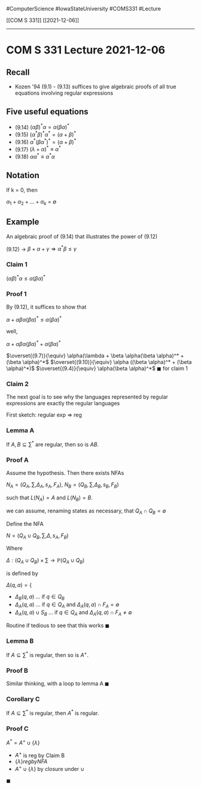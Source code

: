 #ComputerScience  #IowaStateUniversity  #COMS331 
#Lecture

[[COM S 331]] [[2021-12-06]]

---

# COM S 331 Lecture 2021-12-06

## Recall

- Kozen '94 (9.1) - (9.13) suffices to give algebraic proofs of all true equations involving regular expressions



## Five useful equations 

- (9.14) $(\alpha \beta)^* \alpha = \alpha(\beta \alpha)^*$
- (9.15) $(\alpha^* \beta)^* \alpha^* = (\alpha + \beta)^*$
- (9.16) $\alpha^*(\beta \alpha^*)^* = (\alpha + \beta)^*$
- (9.17) $(\lambda + \alpha)^* \equiv \alpha^*$
- (9.18) $\alpha \alpha^* \equiv \alpha^* \alpha$


## Notation 

If k = 0, then 

$\alpha_1 + \alpha_2 + ... + \alpha_k$ = $\emptyset$

## Example 

An algebraic proof of (9.14) that illustrates the power of (9.12)

(9.12) -> $\beta + \alpha + \gamma \Rightarrow \alpha^* \beta \leq \gamma$

### Claim 1

$(\alpha \beta)^* \alpha \leq \alpha(\beta \alpha)^*$

### Proof 1

By (9.12), it suffices to show that 

$\alpha + \alpha \beta \alpha(\beta \alpha)^* \leq \alpha(\beta \alpha)^*$

well, 

$\alpha + \alpha \beta \alpha(\beta \alpha)^* + \alpha(\beta \alpha)^*$

$\overset{(9.7)}{\equiv} \alpha(\lambda + \beta \alpha(\beta \alpha)^* + (\beta \alpha)^*$
$\overset{(9.10)}{\equiv} \alpha ((\beta \alpha)^* + (\beta \alpha)^*)$
$\overset{(9.4)}{\equiv} \alpha(\beta \alpha)^*$ $\blacksquare$ for claim 1

### Claim 2 

The next goal is to see why the languages represented by regular expressions are exactly the regular languages 

First sketch: regular exp => reg

### Lemma A

If $A, B \subseteq \sum^*$ are regular, then so is $AB$.

### Proof A 

Assume the hypothesis. Then there exists NFAs 

$N_A = (Q_A, \sum, \Delta_A, s_A, F_A)$,
$N_B = (Q_B, \sum, \Delta_B, s_B, F_B)$

such that $L(N_A) = A$ and $L(N_B)= B$.

we can assume, renaming states as necessary, that $Q_A \cap Q_B = \emptyset$

Define the NFA

$N = (Q_A \cup Q_B, \sum, \Delta, s_A, F_B)$

Where 

$\Delta : (Q_A \cup Q_B) \times \sum \rightarrow \mathbb{P}(Q_A \cup Q_B)$

is defined by 

$\Delta(q, a) =\{$

- $\Delta_B(q,a)$ ... if $q \in Q_B$
- $\Delta_A(q,a)$ ... if $q \in Q_A$ and $\Delta_A (q,a) \cap F_A = \emptyset$
-  $\Delta_A(q,a) \cup S_B$ ...  if $q \in Q_A$ and $\Delta_A(q,a) \cap F_A \not= \emptyset$


Routine if tedious to see that this works $\blacksquare$

### Lemma B

If $A \subseteq \sum^*$ is regular, then so is $A^+$.

### Proof B

Similar thinking, with a loop to lemma A $\blacksquare$

### Corollary C

If $A \subseteq \sum^*$ is regular, then $A^*$ is regular. 

### Proof  C

$A^* = A^+ \cup \{\lambda\}$

- $A^+$ is reg by Claim B
- $\{\lambda\} reg by NFA$
- $A^+ \cup \{\lambda\}$ by closure under $\cup$

$\blacksquare$

